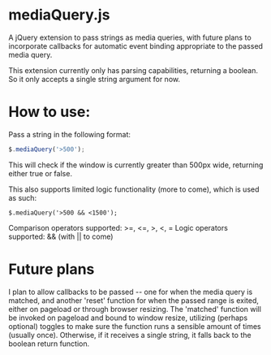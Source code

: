 # mediaQuery.js
A jQuery extension to pass strings as media queries, with future plans to incorporate callbacks for automatic event binding appropriate to the passed media query.

This extension currently only has parsing capabilities, returning a boolean. So it only accepts a single string argument for now.


# How to use:
Pass a string in the following format: 

```javascript
$.mediaQuery('>500');
```

This will check if the window is currently greater than 500px wide, returning either true or false.

This also supports limited logic functionality (more to come), which is used as such: 

```
$.mediaQuery('>500 && <1500');
```

Comparison operators supported: >=, <=, >, <, =
Logic operators supported: && (with || to come)


# Future plans
I plan to allow callbacks to be passed -- one for when the media query is matched, and another 'reset' function for when the passed range is exited, either on pageload or through browser resizing. The 'matched' function will be invoked on pageload and bound to window resize, utilizing (perhaps optional) toggles to make sure the function runs a sensible amount of times (usually once). Otherwise, if it receives a single string, it falls back to the boolean return function.